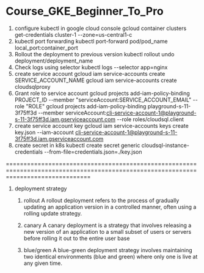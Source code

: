 # Course_GKE_Beginner_To_Pro
1. configure kubectl in google cloud console
    gcloud container clusters get-credentials cluster-1 --zone=us-central1-c
2. kubectl port forwarding
    kubectl port-forward pod/pod_name local_port:container_port
3. Rollout the deployment to previous version
    kubectl rollout undo deployment/deployment_name
4. Check logs using selector
    kubectl logs --selector app=nginx
5. create service account
    gcloud iam service-accounts create SERVICE_ACCOUNT_NAME
    gcloud iam service-accounts create cloudsqlproxy
6. Grant role to service account
    gcloud projects add-iam-policy-binding PROJECT_ID --member "serviceAccount:SERVICE_ACCOUNT_EMAIL" --role "ROLE"
    gcloud projects add-iam-policy-binding playground-s-11-3f75ff3d  --member serviceAccount:cli-service-account-1@playground-s-11-3f75ff3d.iam.gserviceaccount.com --role roles/cloudsql.client
7. create service account key
    gcloud iam service-accounts keys create key.json --iam-account cli-service-account-1@playground-s-11-3f75ff3d.iam.gserviceaccount.com
8. create secret in k8s
    kubectl create secret generic cloudsql-instance-credentials --from-file=credentials.json=./key.json


====================================================================================================================================

1. deployment strategy
    1. rollout 
    A rollout deployment refers to the process of gradually updating an application version in a controlled manner, often using a rolling update strategy.

    2. canary
    A canary deployment is a strategy that involves releasing a new version of an application to a small subset of users or servers before rolling it out to the entire user base

    3. blue/green
    A blue-green deployment strategy involves maintaining two identical environments (blue and green) where only one is live at any given time.
